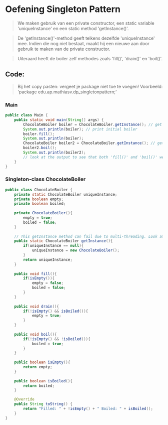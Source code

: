 # Oefening Singleton Pattern
> We maken gebruik van een private constructor, een static variable 'uniqueInstance' en een static method 'getInstance()'.

> De 'getInstance()'-method geeft telkens dezelfde 'uniqueInstance' mee. Indien die nog niet bestaat, maakt hij een nieuwe aan door gebruik te maken van de private constructor.

> Uiteraard heeft de boiler zelf methodes zoals 'fill()', 'drain()' en 'boil()'.

## Code:
> Bij het copy pasten: vergeet je package niet toe te voegen!
> Voorbeeld: 'package edu.ap.mathiasv.dp_singletonpattern;'

### Main
```java
public class Main {
    public static void main(String[] args) {
        ChocolateBoiler boiler = ChocolateBoiler.getInstance(); // get instance
        System.out.println(boiler); // print initial boiler
        boiler.fill();
        System.out.println(boiler); 
        ChocolateBoiler boiler2 = ChocolateBoiler.getInstance(); // get another (?) boiler
        boiler2.boil();
        System.out.println(boiler2);
		// look at the output to see that both 'fill()' and 'boil()' were used on `another variable, but THE SAME instance`!!
    }
}
```
### Singleton-class ChocolateBoiler
```java
public class ChocolateBoiler {
    private static ChocolateBoiler uniqueInstance;
    private boolean empty;
    private boolean boiled;
    
    private ChocolateBoiler(){
        empty = true;
        boiled = false;
    }
    
	// This getInstance method can fail due to multi-threading. Look at the powerpoint to see how you can make this incredibly complex (but better).
    public static ChocolateBoiler getInstance(){
        if(uniqueInstance == null){
            uniqueInstance = new ChocolateBoiler();
        }
        return uniqueInstance;
    }
    
    public void fill(){
        if(isEmpty()){
            empty = false;
            boiled = false;
        }
    }
    
    public void drain(){
        if(!isEmpty() && isBoiled()){
            empty = true;
        }
    }
    
    public void boil(){
        if(!isEmpty() && !isBoiled()){
            boiled = true;
        }
    }
    
    public boolean isEmpty(){
        return empty;
    }
    
    public boolean isBoiled(){
        return boiled;
    }

    @Override
    public String toString() {
        return "Filled: " + !isEmpty() + " Boiled: " + isBoiled(); 
    }
}
```